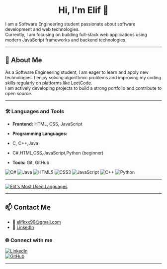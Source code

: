<h1 align="center">Hi, I'm Elif 👋</h1>

I am a  Software Engineering student passionate about software development and web technologies.  
Currently, I am focusing on building full-stack web applications using modern JavaScript frameworks and backend technologies.

---
## 💬 About Me

As a Software Engineering student, I am eager to learn and apply new technologies. I enjoy solving algorithmic problems and improving my coding skills regularly on platforms like LeetCode.  
I am actively developing projects to build a strong portfolio and contribute to open source.

---

### 🛠️ Languages and Tools

- **Frontend:** HTML, CSS, JavaScript

- **Programming Languages:**
- C, C++,Java
- C#,HTML,CSS,JavaScript,Python (beginner)  
- **Tools:** Git, GitHub

![C#](https://img.shields.io/badge/C%23-239120?style=for-the-badge&logo=c-sharp&logoColor=white)
![Java](https://img.shields.io/badge/Java-ED8B00?style=for-the-badge&logo=java&logoColor=white)
![HTML5](https://img.shields.io/badge/HTML5-E34F26?style=for-the-badge&logo=html5&logoColor=white)
![CSS3](https://img.shields.io/badge/CSS3-1572B6?style=for-the-badge&logo=css3&logoColor=white)
![JavaScript](https://img.shields.io/badge/JavaScript-F7DF1E?style=for-the-badge&logo=javascript&logoColor=black)
![C++](https://img.shields.io/badge/C++-00599C?style=for-the-badge&logo=c%2b%2b&logoColor=white)
![Python](https://img.shields.io/badge/Python-3670A0?style=for-the-badge&logo=python&logoColor=white)

---
[![Elif's Most Used Languages](https://github-readme-stats.vercel.app/api/top-langs/?username=elfkyk&layout=compact&langs_count=8&theme=tokyonight)](https://github.com/anuraghazra/github-readme-stats)

---

## 📫 Contact Me

- 📧 elifkxx99@gmail.com
- 💼 [LinkedIn](https://www.linkedin.com/in/elif-n-kıyık-b98049320/)
### 🌐 Connect with me

[![LinkedIn](https://img.shields.io/badge/-LinkedIn-0077B5?style=for-the-badge&logo=linkedin&logoColor=white)](https://www.linkedin.com/in/elif-n-kıyık-b98049320/)  
[![GitHub](https://img.shields.io/badge/-GitHub-181717?style=for-the-badge&logo=github&logoColor=white)](https://github.com/elfkyk)

---

